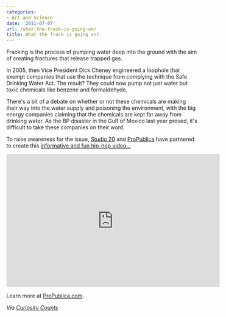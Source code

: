 ```yaml
---
categories:
- Art and Science
date: '2011-07-07'
url: /what-the-frack-is-going-on/
title: What the frack is going on?
---
```


Fracking is the process of pumping water deep into the ground with the aim of creating fractures that release trapped gas.

In 2005, then Vice President Dick Cheney engineered a loophole that exempt companies that use the technique from complying with the Safe Drinking Water Act. The result? They could now pump not just water but toxic chemicals like benzene and formaldehyde.

There's a bit of a debate on whether or not these chemicals are making their way into the water supply and poisoning the environment, with the big energy companies claiming that the chemicals are kept far away from drinking water. As the BP disaster in the Gulf of Mexico last year proved, it's difficult to take these companies on their word.

To raise awareness for the issue, <a href="http://journalism.nyu.edu/graduate/courses-of-study/studio-20/">Studio 20</a> and <a href="http://www.propublica.org/series/buried-secrets-gas-drillings-environmental-threat">ProPublica</a> have partnered to create this <a href="https://www.youtube.com/watch?v=timfvNgr_Q4">informative and fun hip-hop video...</a>

<iframe class="alignc" width="560" height="349" src="https://www.youtube.com/embed/timfvNgr_Q4?rel=0" frameborder="0" allowfullscreen></iframe>

Learn more at <a href="http://www.propublica.org/series/buried-secrets-gas-drillings-environmental-threat">ProPublica.com</a>.

<em>Via <a href="http://curiositycounts.com/post/6609076008/my-waters-on-fire-tonight-the-fracking-song">Curiosity Counts</a></em>